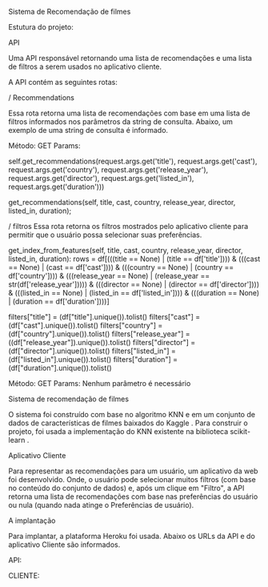 Sistema de Recomendação de filmes


Estutura do projeto:

API

Uma API responsável retornando uma lista de recomendações e uma lista de filtros a serem usados ​​no aplicativo cliente.

A API contém as seguintes rotas:

/ Recommendations

Essa rota retorna uma lista de recomendações com base em uma lista de filtros informados nos parâmetros da string de consulta. Abaixo, um exemplo de uma string de consulta é informado.

Método: GET Params:


 self.get_recommendations(request.args.get('title'),
                                     request.args.get('cast'),
                                     request.args.get('country'),
                                     request.args.get('release_year'),
                                     request.args.get('director'),
                                     request.args.get('listed_in'),
                                     request.args.get('duration')))

get_recommendations(self, title, cast, country, release_year, director, listed_in, duration);


/ filtros
Essa rota retorna os filtros mostrados pelo aplicativo cliente para permitir que o usuário possa selecionar suas preferências.


get_index_from_features(self, title, cast, country, release_year, director, listed_in, duration):
        rows = df[(((title == None) | (title == df['title']))) &
              (((cast == None) | (cast == df['cast']))) &
              (((country == None) | (country == df['country']))) &
              (((release_year == None) | (release_year == str(df['release_year'])))) &
              (((director == None) | (director == df['director']))) &
              (((listed_in == None) | (listed_in == df['listed_in']))) &
              (((duration == None) | (duration == df['duration'])))]


filters["title"] = (df["title"].unique()).tolist()
        filters["cast"] = (df["cast"].unique()).tolist()
        filters["country"] = (df["country"].unique()).tolist()
        filters["release_year"] = ((df["release_year"]).unique()).tolist()
        filters["director"] = (df["director"].unique()).tolist()
        filters["listed_in"] = (df["listed_in"].unique()).tolist()
        filters["duration"] = (df["duration"].unique()).tolist()


Método: GET Params: Nenhum parâmetro é necessário

Sistema de recomendação de filmes

O sistema foi construído com base no algoritmo KNN e em um conjunto de dados de características de filmes baixados do Kaggle . Para construir o projeto, foi usada a implementação do KNN existente na biblioteca scikit-learn .

Aplicativo Cliente

Para representar as recomendações para um usuário, um aplicativo da web foi desenvolvido. Onde, o usuário pode selecionar muitos filtros (com base no conteúdo do conjunto de dados) e, após um clique em "Filtro", a API retorna uma lista de recomendações com base nas preferências do usuário ou nula (quando nada atinge o Preferências de usuário).

A implantação

Para implantar, a plataforma Heroku foi usada. Abaixo os URLs da API e do aplicativo Cliente são informados.

API:


CLIENTE:
